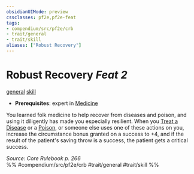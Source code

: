 ```yaml
---
obsidianUIMode: preview
cssclasses: pf2e,pf2e-feat
tags:
- compendium/src/pf2e/crb
- trait/general
- trait/skill
aliases: ["Robust Recovery"]
---
```

# Robust Recovery  *Feat 2*  
[general](rules/traits/general.md "General Feat Trait")  [skill](rules/traits/skill.md "Skill Feat Trait")  

- **Prerequisites**: expert in [Medicine](compendium/skills.md#Medicine)

You learned folk medicine to help recover from diseases and poison, and using it diligently has made you especially resilient. When you [Treat a Disease](rules/actions/treat-disease.md) or a [Poison](rules/actions/treat-poison.md), or someone else uses one of these actions on you, increase the circumstance bonus granted on a success to +4, and if the result of the patient's saving throw is a success, the patient gets a critical success.

*Source: Core Rulebook p. 266*  
%% #compendium/src/pf2e/crb #trait/general #trait/skill %%